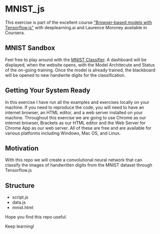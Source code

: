 # MNIST_js
This exercise is part of the excellent course ["Browser-based models with Tensorflow.js"](https://www.coursera.org/learn/browser-based-models-tensorflow/home/welcome) with deeplearning.ai and Laurence Moroney available in Coursera.

## MNIST Sandbox
Feel free to play around with the [MNIST Classifier](https://miguelfrutos.github.io/mnist_js/index.html). A dashboard will be displayed, when the website opens, with the Model Architecute and Status of the on-going training. Once the model is already trained, the blackboard will be opened to new handwrite digits for the classification.

## Getting Your System Ready

In this exercise I have run all the examples and exercises locally on your machine. If you need to reproduce the code, you will need to have an internet browser, an HTML editor, and a web server installed on your machine. Throughout this exercise we are going to use Chrome as our internet browser,  Brackets as our HTML editor and the Web Server for Chrome App as our web server. All of these are free and are available for various platforms including Windows, Mac OS, and Linux.

## Motivation
With this repo we will create a convolutional neural network that can classify the images of handwritten digits from the MNIST dataset through Tensorflow.js

## Structure
- script.js
- data.js
- mnist.html

Hope you find this repo useful.

Keep learning!
